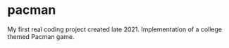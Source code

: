 # pacman
My first real coding project created late 2021. Implementation of a college themed Pacman game.
